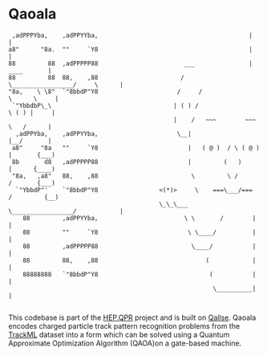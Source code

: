 # Qaoala
```                              
 ,adPPPYba,    ,adPPYYba,                                          |                |                                
a8"      "8a.  ""     `Y8                                          |                |
88         88  ,adPPPPP88                        ___               |     ____       |
88         88  88,    ,88                       /    \_________________/     \      |
"8a,    \ \8"  `"8bbdP"Y8                      /     /                 \      \     |                                     
 `"YbbdbP\_\                                  | ( ) /                   \ ( ) |     |
                                              |    /   ~~~        ~~~    \   /      |
  ,adPPYba,    ,adPPYYba,                      \__|                      |__/       |
 a8"     "8a   ""     `Y8                         |   ( @ )  / \ ( @ )   |       {___)
 8b       d8   ,adPPPPP88                         |         (   )        |      {____)
 "8a,   ,a8"   88,    ,88                          \         \ /         /       {___)
  `"YbbdP"'    `"8bbdP"Y8                 <(*)>     \    ===\___/===    /         {__)
                                          \_\_\___   \_________________/            |
    88         ,adPPYYba,                        \ \       /        |               |
    88         ""     `Y8                         \ \____/          |               |
    88         ,adPPPPP88                          \____/           |               |
    88         88,    ,88                              (            |               |
    88888888   `"8bbdP"Y8                               (           |               |
                                                         \__________|               |
                                                                       
```
This codebase is part of the [HEP.QPR](https://hep-qpr.lbl.gov/) project and is built on [Qallse](https://github.com/derlin/hepqpr-qallse). Qaoala encodes charged particle track pattern recognition problems from the [TrackML](https://www.kaggle.com/c/trackml-particle-identification/data) dataset into a form which can be solved using a Quantum Approximate Optimization Algorithm (QAOA)on a gate-based machine. 


